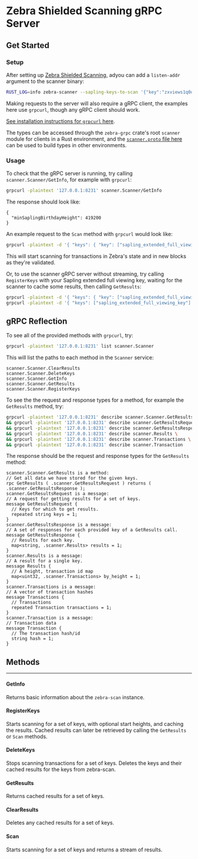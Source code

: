 # Zebra Shielded Scanning gRPC Server

## Get Started

### Setup

After setting up [Zebra Shielded Scanning](https://zebra.zfnd.org/user/shielded-scan.html), adyou can add a `listen-addr` argument to the scanner binary:


```bash
RUST_LOG=info zebra-scanner --sapling-keys-to-scan '{"key":"zxviews1q0duytgcqqqqpqre26wkl45gvwwwd706xw608hucmvfalr759ejwf7qshjf5r9aa7323zulvz6plhttp5mltqcgs9t039cx2d09mgq05ts63n8u35hyv6h9nc9ctqqtue2u7cer2mqegunuulq2luhq3ywjcz35yyljewa4mgkgjzyfwh6fr6jd0dzd44ghk0nxdv2hnv4j5nxfwv24rwdmgllhe0p8568sgqt9ckt02v2kxf5ahtql6s0ltjpkckw8gtymxtxuu9gcr0swvz", "birthday_height": 419200}' --zebrad-cache-dir /media/alfredo/stuff/chain/zebra --zebra-rpc-listen-addr '127.0.0.1:8232' --listen-addr '127.0.0.1:8231'
```

Making requests to the server will also require a gRPC client, the examples here use `grpcurl`, though any gRPC client should work.

[See installation instructions for `grpcurl` here](https://github.com/fullstorydev/grpcurl?tab=readme-ov-file#installation).

The types can be accessed through the `zebra-grpc` crate's root `scanner` module for clients in a Rust environment, and the [`scanner.proto` file here](https://github.com/ZcashFoundation/zebra/blob/main/zebra-grpc/proto/scanner.proto) can be used to build types in other environments.

### Usage

To check that the gRPC server is running, try calling `scanner.Scanner/GetInfo`, for example with `grpcurl`:

```bash
grpcurl -plaintext '127.0.0.1:8231' scanner.Scanner/GetInfo
```

The response should look like:

```
{
  "minSaplingBirthdayHeight": 419200
}
```

An example request to the `Scan` method with `grpcurl` would look like: 

```bash
grpcurl -plaintext -d '{ "keys": { "key": ["sapling_extended_full_viewing_key"] } }' '127.0.0.1:8231' scanner.Scanner/Scan
```

This will start scanning for transactions in Zebra's state and in new blocks as they're validated.

Or, to use the scanner gRPC server without streaming, try calling `RegisterKeys` with your Sapling extended full viewing key, waiting for the scanner to cache some results, then calling `GetResults`:

```bash
grpcurl -plaintext -d '{ "keys": { "key": ["sapling_extended_full_viewing_key"] } }' '127.0.0.1:8231' scanner.Scanner/RegisterKeys
grpcurl -plaintext -d '{ "keys": ["sapling_extended_full_viewing_key"] }' '127.0.0.1:8231' scanner.Scanner/GetResults
```

## gRPC Reflection

To see all of the provided methods with `grpcurl`, try:

```bash
grpcurl -plaintext '127.0.0.1:8231' list scanner.Scanner
```

This will list the paths to each method in the `Scanner` service:
```
scanner.Scanner.ClearResults
scanner.Scanner.DeleteKeys
scanner.Scanner.GetInfo
scanner.Scanner.GetResults
scanner.Scanner.RegisterKeys
```

To see the the request and response types for a method, for example the `GetResults` method, try:


```bash
grpcurl -plaintext '127.0.0.1:8231' describe scanner.Scanner.GetResults \
&& grpcurl -plaintext '127.0.0.1:8231' describe scanner.GetResultsRequest \
&& grpcurl -plaintext '127.0.0.1:8231' describe scanner.GetResultsResponse \
&& grpcurl -plaintext '127.0.0.1:8231' describe scanner.Results \
&& grpcurl -plaintext '127.0.0.1:8231' describe scanner.Transactions \
&& grpcurl -plaintext '127.0.0.1:8231' describe scanner.Transaction
```

The response should be the request and response types for the `GetResults` method:

```
scanner.Scanner.GetResults is a method:
// Get all data we have stored for the given keys.
rpc GetResults ( .scanner.GetResultsRequest ) returns ( .scanner.GetResultsResponse );
scanner.GetResultsRequest is a message:
// A request for getting results for a set of keys.
message GetResultsRequest {
  // Keys for which to get results.
  repeated string keys = 1;
}
scanner.GetResultsResponse is a message:
// A set of responses for each provided key of a GetResults call.
message GetResultsResponse {
  // Results for each key.
  map<string, .scanner.Results> results = 1;
}
scanner.Results is a message:
// A result for a single key.
message Results {
  // A height, transaction id map
  map<uint32, .scanner.Transactions> by_height = 1;
}
scanner.Transactions is a message:
// A vector of transaction hashes
message Transactions {
  // Transactions
  repeated Transaction transactions = 1;
}
scanner.Transaction is a message:
// Transaction data
message Transaction {
  // The transaction hash/id
  string hash = 1;
}
```

## Methods

<!-- TODO: Add a reference to zebra-grpc method docs -->

---
#### GetInfo

Returns basic information about the `zebra-scan` instance.

#### RegisterKeys

Starts scanning for a set of keys, with optional start heights, and caching the results.
Cached results can later be retrieved by calling the `GetResults` or `Scan` methods.

#### DeleteKeys

Stops scanning transactions for a set of keys. Deletes the keys and their cached results for the keys from zebra-scan.

#### GetResults

Returns cached results for a set of keys.

#### ClearResults

Deletes any cached results for a set of keys.

#### Scan

Starts scanning for a set of keys and returns a stream of results.
